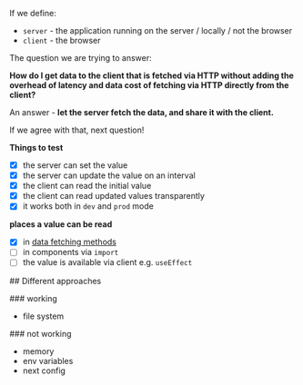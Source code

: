 If we define:

- `server` - the application running on the server / locally / not the browser
- `client` - the browser

The question we are trying to answer:

**How do I get data to the client that is fetched via HTTP without adding the overhead of latency and data cost of fetching via HTTP directly from the client?**

An answer - **let the server fetch the data, and share it with the client.**

If we agree with that, next question!

**Things to test**

- [x] the server can set the value
- [x] the server can update the value on an interval
- [x] the client can read the initial value
- [x] the client can read updated values transparently
- [x] it works both in `dev` and `prod` mode

**places a value can be read**
- [x] in [data fetching methods](https://nextjs.org/docs/basic-features/data-fetching)
- [ ] in components via `import`
- [ ] the value is available via client e.g. `useEffect`

## Different approaches

### working
- file system

### not working
- memory
- env variables
- next config
